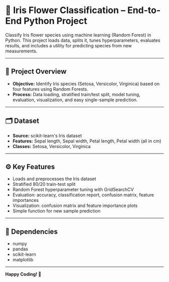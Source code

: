 # 🌸 Iris Flower Classification – End-to-End Python Project

Classify Iris flower species using machine learning (Random Forest) in Python. This project loads data, splits it, tunes hyperparameters, evaluates results, and includes a utility for predicting species from new measurements.

---

## 🚀 Project Overview

- **Objective:** Identify Iris species (Setosa, Versicolor, Virginica) based on four features using Random Forests.
- **Process:** Data loading, stratified train/test split, model tuning, evaluation, visualization, and easy single-sample prediction.

---

## 🗂️ Dataset

- **Source:** scikit-learn's Iris dataset
- **Features:** Sepal length, Sepal width, Petal length, Petal width (all in cm)
- **Classes:** Setosa, Versicolor, Virginica

---

## ⚙️ Key Features

- Loads and preprocesses the Iris dataset
- Stratified 80/20 train-test split
- Random Forest hyperparameter tuning with GridSearchCV
- Evaluation: accuracy, classification report, confusion matrix, feature importances
- Visualization: confusion matrix and feature importance plots
- Simple function for new sample prediction

---

## 🧩 Dependencies

- numpy
- pandas
- scikit-learn
- matplotlib

---

**Happy Coding! 🌸**
